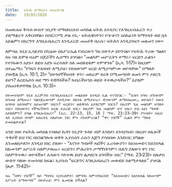 ```yaml
---
title:  ፍትሕ ለማስፈን ተጠርተናል
date:   19/03/2026
---
```


በመጽሐፍ ቅዱስ ውስጥ ነቢያት በማህበረሰብ መካከል ፍትሕ እንዲኖር የእግዚአብሔርን ጥሪ ያለማቋረጥ አቅርበዋል። በተደጋጋሚ ቃሉ የኢ- ፍትሐዊነትንና የጭቆናን አስከፊነት ከማጉላት ወደ ኋላ አይልም። በእርግጥ እግዚአብሔርን እንዲፈርድ መጠየቅ በራሱ፣ ፍትሕን እንዲያሰፍን መለመን ነው።

ለምሳሌ ነቢዩ ኢሳይያስ በጊዜው በእሥራኤል የነበረውን ግፍ በቀጥታ ይኮንናል። የፍትሕ ጥሪው ግልፅና ከፍ ባለ ድምፅ ዛሬም በጆሯችን ሊሰማን ይገባል። "መልካም መሥራትን ተማሩ፥ ፍርድን ፈልጉ፥ የተገፋውን አድኑ፥ ለድሀ አደጉ ፍረዱለት ስለ መበለቲቱም ተምዋገቱ” (ኢሳ. 1፡17)። ከዚህም በተጨማሪ “የግፍን ትእዛዛት ለሚያዙ፣ የድሀውንም ፍርድ ለሚያጣምሙ ወዮላቸው” በማለት ያውጃል (ኢሳ. 10:1, 2)። “በተጎበኛችሁበት ቀን፥ መከራም ከሩቅ በሚመጣበት ዘመን ምን ታደርጉ ይሆን? ለረድኤትስ ወደ ማን ትሸሻላችሁ? ክብራችሁንስ ወዴት ትተዉታላችሁ?” እያለም ያስጠነቅቃቸዋል (ኢሳ. 10:3)።

`በተመሳሳይም ነቢዩ ኤርምያስ የእግዚአብሔርን መልእክት እንዲህ ሲል ተናግሯል:- “ቤቱን በግፍ ሰገነቱንም በዓመፅ ለሚሠራ፥ ባልንጀራውንም እንዲያው በከንቱ ለሚያሠራ፥ ዋጋውንም ለማይሰጠው… ወዮለት! በውኑ አባትህ አይበላምና አይጠጣም ነበርን? ፍርድንና ጽድቅንስ አያደርግም ነበርን? በዚያም ጊዜ መልካም ሆኖለት ነበር። የድሀውንና የችግረኛውን ፍርድ ይፈርድ ነበር፥ በዚያም ጊዜ መልካም ሆኖ ነበር። ይህ እኔን ማወቅ አይደለምን? ይላል እግዚአብሔር።” (ኤር. 22:13, 15, 16 ) ማቴ. 23:23–30ን ያንብቡ። እዚህ ላይ ኢየሱስ በጣም አስፈላጊ ስለሆነው ነገር ምን ያስተምረናል? “ዋና ነገሮች” ሲልስ ምን ማለቱ ይመስልዎታል?`


አንድ ሰው የፍትሕ መጓደል የብሉይ ኪዳን ነቢያት ጉዳይ ብቻ እንደሆነ እንዳያስብ፣ በዚህና በሌሎች ጥቅሶች ይህ ነገር በአገልግሎቱ ወቅት ኢየሱስን ራሱን እጅግ ያሳስበው እንደነበር በግልጽ እንመለከታለን። እንዲህ ነበር ያለው፡ - “እናንተ ግብዞች ጻፎችና ፈሪሳውያን፥ ከአዝሙድና ከእንስላል ከከሙንም አሥራት ስለምታወጡ፥ ፍርድንና ምሕረትን ታማኝነትንም፥ በሕግ ያለውን ዋና ነገር ስለምትተዉ፥ ወዮላችሁ፤ ሌላውን ሳትተዉ ይህን ልታደርጉ ይገባችሁ ነበር” (ማቴ. 23፡23)። በሉቃስ ውስጥ ባለው ተመሳሳይ ክፍል፣ ኢየሱስ “ፍርድንና እግዚአብሔርን መውደድ ስለሚተላለፉ” ያዝናል (ሉቃ. 11፡42)።

`ዛሬ “በዋና ነገሮች” ላይ ማተኮር ቢኖርብዎት፣ በምትኩ ከምናተኩርበት “ከአዝሙድና ከእንስላል ከከሙንም አሥራት ከማውጣት” በተቃራኒ፣ ምን ሊመስል ይችላል?`